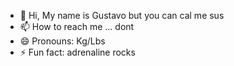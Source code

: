 - 👋 Hi, My name is Gustavo
     but you can cal me sus                        
- 📫 How to reach me ... dont 
- 😄 Pronouns: Kg/Lbs
- ⚡ Fun fact: adrenaline rocks 
